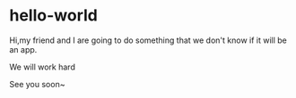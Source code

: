 # hello-world
 Hi,my friend and I are going to do something that we don't know if it will be an app.
 
 We will work hard
 
 See you  soon~
